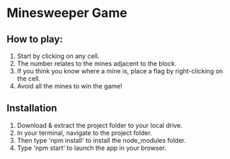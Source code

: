 # Minesweeper Game

## How to play:
1. Start by clicking on any cell.
2. The number relates to the mines adjacent to the block.
3. If you think you know where a mine is, place a flag by right-clicking on the cell.
4. Avoid all the mines to win the game!

## Installation
1. Download & extract the project folder to your local drive.
2. In your terminal, navigate to the project folder.
3. Then type 'npm install' to install the node_modules folder.
4. Type 'npm start' to launch the app in your browser.